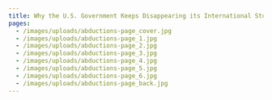 ```yaml
---
title: Why the U.S. Government Keeps Disappearing its International Students
pages:
  - /images/uploads/abductions-page_cover.jpg
  - /images/uploads/abductions-page_1.jpg
  - /images/uploads/abductions-page_2.jpg
  - /images/uploads/abductions-page_3.jpg
  - /images/uploads/abductions-page_4.jpg
  - /images/uploads/abductions-page_5.jpg
  - /images/uploads/abductions-page_6.jpg
  - /images/uploads/abductions-page_back.jpg
---
```

